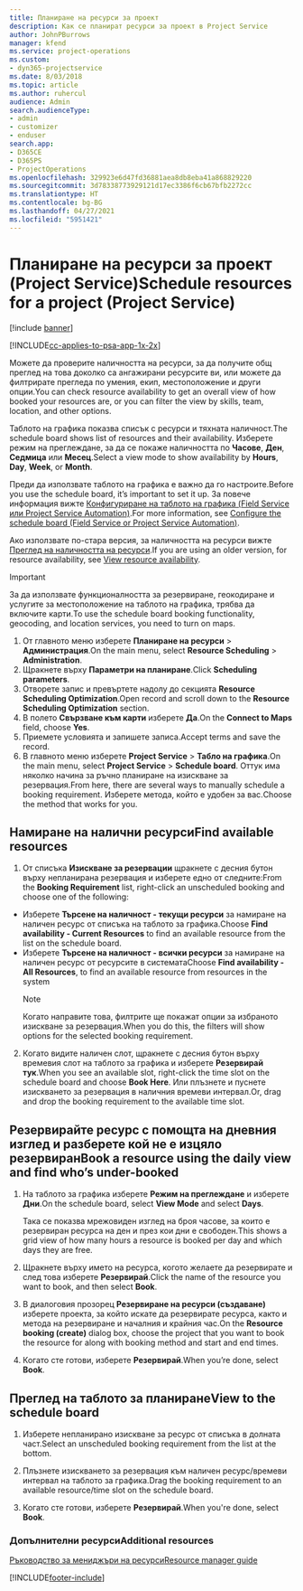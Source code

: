 ```yaml
---
title: Планиране на ресурси за проект
description: Как се планират ресурси за проект в Project Service
author: JohnPBurrows
manager: kfend
ms.service: project-operations
ms.custom:
- dyn365-projectservice
ms.date: 8/03/2018
ms.topic: article
ms.author: ruhercul
audience: Admin
search.audienceType:
- admin
- customizer
- enduser
search.app:
- D365CE
- D365PS
- ProjectOperations
ms.openlocfilehash: 329923e6d47fd36881aea8db8eba41a868829220
ms.sourcegitcommit: 3d78338773929121d17ec3386f6cb67bfb2272cc
ms.translationtype: HT
ms.contentlocale: bg-BG
ms.lasthandoff: 04/27/2021
ms.locfileid: "5951421"
---
```

# <a name="schedule-resources-for-a-project-project-service"></a><span data-ttu-id="881db-103">Планиране на ресурси за проект (Project Service)</span><span class="sxs-lookup"><span data-stu-id="881db-103">Schedule resources for a project (Project Service)</span></span>

[!include [banner](../includes/psa-now-project-operations.md)]

[!INCLUDE[cc-applies-to-psa-app-1x-2x](../includes/cc-applies-to-psa-app-1x-2x.md)]

<span data-ttu-id="881db-104">Можете да проверите наличността на ресурси, за да получите общ преглед на това доколко са ангажирани ресурсите ви, или можете да филтрирате прегледа по умения, екип, местоположение и други опции.</span><span class="sxs-lookup"><span data-stu-id="881db-104">You can check resource availability to get an overall view of how booked your resources are, or you can filter the view by skills, team, location, and other options.</span></span>  
  
<span data-ttu-id="881db-105">Таблото на графика показва списък с ресурси и тяхната наличност.</span><span class="sxs-lookup"><span data-stu-id="881db-105">The schedule board shows list of resources and their availability.</span></span> <span data-ttu-id="881db-106">Изберете режим на преглеждане, за да се покаже наличността по **Часове**, **Ден**, **Седмица** или **Месец**.</span><span class="sxs-lookup"><span data-stu-id="881db-106">Select a view mode to show availability by **Hours**, **Day**, **Week**, or **Month**.</span></span>  
  
<span data-ttu-id="881db-107">Преди да използвате таблото на графика е важно да го настроите.</span><span class="sxs-lookup"><span data-stu-id="881db-107">Before you use the schedule board, it’s important to set it up.</span></span> <span data-ttu-id="881db-108">За повече информация вижте [Конфигуриране на таблото на графика (Field Service или Project Service Automation)](/dynamics365/field-service/configure-schedule-board).</span><span class="sxs-lookup"><span data-stu-id="881db-108">For more information, see [Configure the schedule board (Field Service or Project Service Automation)](/dynamics365/field-service/configure-schedule-board).</span></span>
  
<span data-ttu-id="881db-109">Ако използвате по-стара версия, за наличността на ресурси вижте [Преглед на наличността на ресурси](../psa/view-resource-availability.md).</span><span class="sxs-lookup"><span data-stu-id="881db-109">If you are using an older version, for resource availability, see [View resource availability](../psa/view-resource-availability.md).</span></span>  

> [!IMPORTANT]
>  <span data-ttu-id="881db-110">За да използвате функционалността за резервиране, геокодиране и услугите за местоположение на таблото на графика, трябва да включите карти.</span><span class="sxs-lookup"><span data-stu-id="881db-110">To use the schedule board booking functionality, geocoding, and location services, you need to turn on maps.</span></span>  
> 
> 1. <span data-ttu-id="881db-111">От главното меню изберете **Планиране на ресурси** > **Администрация**.</span><span class="sxs-lookup"><span data-stu-id="881db-111">On the main menu, select **Resource Scheduling** > **Administration**.</span></span>  
> 2. <span data-ttu-id="881db-112">Щракнете върху **Параметри на планиране**.</span><span class="sxs-lookup"><span data-stu-id="881db-112">Click **Scheduling parameters**.</span></span>  
> 3. <span data-ttu-id="881db-113">Отворете запис и превъртете надолу до секцията **Resource Scheduling Optimization**.</span><span class="sxs-lookup"><span data-stu-id="881db-113">Open record and scroll down to the **Resource Scheduling Optimization** section.</span></span>  
> 4. <span data-ttu-id="881db-114">В полето **Свързване към карти** изберете **Да**.</span><span class="sxs-lookup"><span data-stu-id="881db-114">On the **Connect to Maps** field, choose **Yes**.</span></span>  
> 5. <span data-ttu-id="881db-115">Приемете условията и запишете записа.</span><span class="sxs-lookup"><span data-stu-id="881db-115">Accept terms and save the record.</span></span>  
> 6. <span data-ttu-id="881db-116">В главното меню изберете **Project Service** > **Табло на графика**.</span><span class="sxs-lookup"><span data-stu-id="881db-116">On the main menu, select **Project Service** > **Schedule board**.</span></span> <span data-ttu-id="881db-117">Оттук има няколко начина за ръчно планиране на изискване за резервация.</span><span class="sxs-lookup"><span data-stu-id="881db-117">From here, there are several ways to manually schedule a booking requirement.</span></span> <span data-ttu-id="881db-118">Изберете метода, който е удобен за вас.</span><span class="sxs-lookup"><span data-stu-id="881db-118">Choose the method that works for you.</span></span>
  
## <a name="find-available-resources"></a><span data-ttu-id="881db-119">Намиране на налични ресурси</span><span class="sxs-lookup"><span data-stu-id="881db-119">Find available resources</span></span>

1.  <span data-ttu-id="881db-120">От списъка **Изискване за резервации** щракнете с десния бутон върху непланирана резервация и изберете едно от следните:</span><span class="sxs-lookup"><span data-stu-id="881db-120">From the **Booking Requirement** list, right-click an unscheduled booking and choose one of the following:</span></span>  
  
- <span data-ttu-id="881db-121">Изберете **Търсене на наличност - текущи ресурси** за намиране на наличен ресурс от списъка на таблото за графика.</span><span class="sxs-lookup"><span data-stu-id="881db-121">Choose **Find availability - Current Resources** to find an available resource from the list on the schedule board.</span></span>  
- <span data-ttu-id="881db-122">Изберете **Търсене на наличност - всички ресурси** за намиране на наличен ресурс от ресурсите в системата</span><span class="sxs-lookup"><span data-stu-id="881db-122">Choose **Find availability - All Resources**, to find an available resource from resources in the system</span></span>  
   > [!NOTE]
   >  <span data-ttu-id="881db-123">Когато направите това, филтрите ще покажат опции за избраното изискване за резервация.</span><span class="sxs-lookup"><span data-stu-id="881db-123">When you do this, the filters will show options for the selected booking requirement.</span></span>  
  
2. <span data-ttu-id="881db-124">Когато видите наличен слот, щракнете с десния бутон върху времевия слот на таблото за графика и изберете **Резервирай тук**.</span><span class="sxs-lookup"><span data-stu-id="881db-124">When you see an available slot, right-click the time slot on the schedule board and choose **Book Here**.</span></span> <span data-ttu-id="881db-125">Или плъзнете и пуснете изискването за резервация в наличния времеви интервал.</span><span class="sxs-lookup"><span data-stu-id="881db-125">Or, drag and drop the booking requirement to the available time slot.</span></span>  
  

## <a name="book-a-resource-using-the-daily-view-and-find-whos-under-booked"></a><span data-ttu-id="881db-126">Резервирайте ресурс с помощта на дневния изглед и разберете кой не е изцяло резервиран</span><span class="sxs-lookup"><span data-stu-id="881db-126">Book a resource using the daily view and find who’s under-booked</span></span>
  
1.  <span data-ttu-id="881db-127">На таблото за графика изберете **Режим на преглеждане** и изберете **Дни**.</span><span class="sxs-lookup"><span data-stu-id="881db-127">On the schedule board, select **View Mode** and select **Days**.</span></span>  
  
    <span data-ttu-id="881db-128">Така се показва мрежовиден изглед на броя часове, за които е резервиран ресурса на ден и през кои дни е свободен.</span><span class="sxs-lookup"><span data-stu-id="881db-128">This shows a grid view of how many hours a resource is booked per day and which days they are free.</span></span>  
  
2.  <span data-ttu-id="881db-129">Щракнете върху името на ресурса, когото желаете да резервирате и след това изберете **Резервирай**.</span><span class="sxs-lookup"><span data-stu-id="881db-129">Click the name of the resource you want to book, and then select **Book**.</span></span>  
  
3.  <span data-ttu-id="881db-130">В диалоговия прозорец **Резервиране на ресурси (създаване)** изберете проекта, за който искате да резервирате ресурса, както и метода на резервиране и началния и крайния час.</span><span class="sxs-lookup"><span data-stu-id="881db-130">On the **Resource booking (create)** dialog box, choose the project that you want to book the resource for along with booking method and start and end times.</span></span>  
  
4.  <span data-ttu-id="881db-131">Когато сте готови, изберете **Резервирай**.</span><span class="sxs-lookup"><span data-stu-id="881db-131">When you’re done, select **Book**.</span></span>  
  
## <a name="view-to-the-schedule-board"></a><span data-ttu-id="881db-132">Преглед на таблото за планиране</span><span class="sxs-lookup"><span data-stu-id="881db-132">View to the schedule board</span></span>
  
1.  <span data-ttu-id="881db-133">Изберете непланирано изискване за ресурс от списъка в долната част.</span><span class="sxs-lookup"><span data-stu-id="881db-133">Select an unscheduled booking requirement from the list at the bottom.</span></span>  
  
2.  <span data-ttu-id="881db-134">Плъзнете изискването за резервация към наличен ресурс/времеви интервал на таблото за графика.</span><span class="sxs-lookup"><span data-stu-id="881db-134">Drag the booking requirement to an available resource/time slot on the schedule board.</span></span>  
  
3.  <span data-ttu-id="881db-135">Когато сте готови, изберете **Резервирай**.</span><span class="sxs-lookup"><span data-stu-id="881db-135">When you're done, select **Book**.</span></span>  
  
### <a name="additional-resources"></a><span data-ttu-id="881db-136">Допълнителни ресурси</span><span class="sxs-lookup"><span data-stu-id="881db-136">Additional resources</span></span>  
 [<span data-ttu-id="881db-137">Ръководство за мениджъри на ресурси</span><span class="sxs-lookup"><span data-stu-id="881db-137">Resource manager guide</span></span>](../psa/resource-manager-guide.md)


[!INCLUDE[footer-include](../includes/footer-banner.md)]